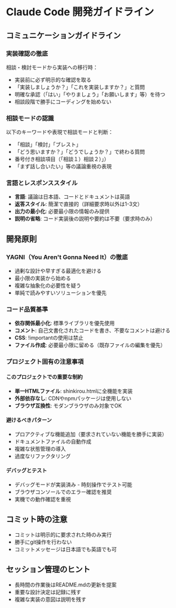 # Claude Code 開発ガイドライン

## コミュニケーションガイドライン

### 実装確認の徹底
相談・検討モードから実装への移行時：
- 実装前に必ず明示的な確認を取る
- 「実装しましょうか？」「これを実装しますか？」と質問
- 明確な承認（「はい」「やりましょう」「お願いします」等）を待つ
- 相談段階で勝手にコーディングを始めない

### 相談モードの認識
以下のキーワードや表現で相談モードと判断：
- 「相談」「検討」「ブレスト」
- 「どう思いますか？」「どうでしょうか？」で終わる質問
- 番号付き相談項目（「相談１）相談２）」）
- 「まず話し合いたい」等の議論重視の表現

### 言語とレスポンススタイル
- **言語**: 議論は日本語、コードとドキュメントは英語
- **返答スタイル**: 簡潔で直接的（詳細要求時以外は1-3文）
- **出力の最小化**: 必要最小限の情報のみ提供
- **説明の省略**: コード実装後の説明や要約は不要（要求時のみ）

## 開発原則

### YAGNI（You Aren't Gonna Need It）の徹底
- 過剰な設計や早すぎる最適化を避ける
- 最小限の実装から始める
- 複雑な抽象化の必要性を疑う
- 単純で読みやすいソリューションを優先

### コード品質基準
- **依存関係最小化**: 標準ライブラリを優先使用
- **コメント**: 自己文書化されたコードを書き、不要なコメントは避ける
- **CSS**: !importantの使用は禁止
- **ファイル作成**: 必要最小限に留める（既存ファイルの編集を優先）

### プロジェクト固有の注意事項

#### このプロジェクトでの重要な制約
- **単一HTMLファイル**: shinkirou.htmlに全機能を実装
- **外部依存なし**: CDNやnpmパッケージは使用しない
- **ブラウザ互換性**: モダンブラウザのみ対象でOK

#### 避けるべきパターン
- プロアクティブな機能追加（要求されていない機能を勝手に実装）
- ドキュメントファイルの自動作成
- 複雑な状態管理の導入
- 過度なリファクタリング

#### デバッグとテスト
- デバッグモードが実装済み - 時刻操作でテスト可能
- ブラウザコンソールでのエラー確認を推奨
- 実機での動作確認を重視

## コミット時の注意
- コミットは明示的に要求された時のみ実行
- 勝手にgit操作を行わない
- コミットメッセージは日本語でも英語でも可

## セッション管理のヒント
- 長時間の作業後はREADME.mdの更新を提案
- 重要な設計決定は記録に残す
- 複雑な実装の意図は説明を残す